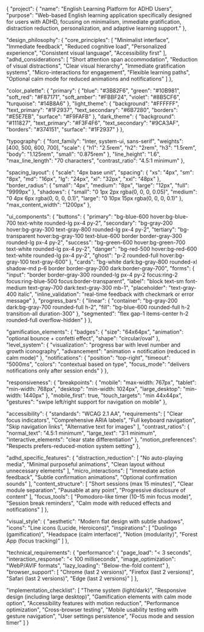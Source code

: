 {
  "project": {
    "name": "English Learning Platform for ADHD Users",
    "purpose": "Web-based English learning application specifically designed for users with ADHD, focusing on minimalism, immediate gratification, distraction reduction, personalization, and adaptive learning support."
  },
  
  "design_philosophy": {
    "core_principles": [
      "Minimalist interface",
      "Immediate feedback",
      "Reduced cognitive load",
      "Personalized experience",
      "Consistent visual language",
      "Accessibility first"
    ],
    "adhd_considerations": [
      "Short attention span accommodation",
      "Reduction of visual distractions",
      "Clear visual hierarchy",
      "Immediate gratification systems",
      "Micro-interactions for engagement",
      "Flexible learning paths",
      "Optional calm mode for reduced animations and notifications"
    ]
  },
  
  "color_palette": {
    "primary": {
      "blue": "#3B82F6",
      "green": "#10B981",
      "soft_red": "#F87171",
      "soft_amber": "#FBBF24",
      "violet": "#8B5CF6",
      "turquoise": "#14B8A6"
    },
    "light_theme": {
      "background": "#FFFFFF",
      "text_primary": "#1F2937",
      "text_secondary": "#6B7280",
      "borders": "#E5E7EB",
      "surface": "#F9FAFB"
    },
    "dark_theme": {
      "background": "#111827",
      "text_primary": "#F3F4F6",
      "text_secondary": "#9CA3AF",
      "borders": "#374151",
      "surface": "#1F2937"
    }
  },
  
  "typography": {
    "font_family": "Inter, system-ui, sans-serif",
    "weights": [400, 500, 600, 700],
    "scale": {
      "h1": "2.5rem",
      "h2": "2rem",
      "h3": "1.5rem",
      "body": "1.125rem",
      "small": "0.875rem"
    },
    "line_height": "1.6",
    "max_line_length": "70 characters",
    "contrast_ratio": "4.5:1 minimum"
  },
  
  "spacing_layout": {
    "scale": "4px base unit",
    "spacing": {
      "xs": "4px",
      "sm": "8px",
      "md": "16px",
      "lg": "24px",
      "xl": "32px",
      "xxl": "48px"
    },
    "border_radius": {
      "small": "4px",
      "medium": "8px",
      "large": "12px",
      "full": "9999px"
    },
    "shadows": {
      "small": "0 1px 2px rgba(0, 0, 0, 0.05)",
      "medium": "0 4px 6px rgba(0, 0, 0, 0.1)",
      "large": "0 10px 15px rgba(0, 0, 0, 0.1)"
    },
    "max_content_width": "1200px"
  },
  
  "ui_components": {
    "buttons": {
      "primary": "bg-blue-600 hover:bg-blue-700 text-white rounded-lg px-4 py-2",
      "secondary": "bg-gray-200 hover:bg-gray-300 text-gray-800 rounded-lg px-4 py-2",
      "tertiary": "bg-transparent hover:bg-gray-100 text-blue-600 border border-gray-300 rounded-lg px-4 py-2",
      "success": "bg-green-600 hover:bg-green-700 text-white rounded-lg px-4 py-2",
      "danger": "bg-red-500 hover:bg-red-600 text-white rounded-lg px-4 py-2",
      "ghost": "p-2 rounded-full hover:bg-gray-100 text-gray-600"
    },
    "cards": "bg-white dark:bg-gray-800 rounded-xl shadow-md p-6 border border-gray-200 dark:border-gray-700",
    "forms": {
      "input": "border border-gray-300 rounded-lg px-4 py-2 focus:ring-2 focus:ring-blue-500 focus:border-transparent",
      "label": "block text-sm font-medium text-gray-700 dark:text-gray-300 mb-1",
      "placeholder": "text-gray-400 italic",
      "inline_validation": "real-time feedback with checkmark or error message"
    },
    "progress_bars": {
      "linear": {
        "container": "bg-gray-200 dark:bg-gray-700 rounded-full h-2",
        "fill": "bg-blue-600 rounded-full h-2 transition-all duration-300"
      },
      "segmented": "flex gap-1 items-center h-2 rounded-full overflow-hidden"
    }
  },
  
  "gamification_elements": {
    "badges": {
      "size": "64x64px",
      "animation": "optional bounce + confetti effect",
      "shape": "circular/oval"
    },
    "level_system": {
      "visualization": "progress bar with level number and growth iconography",
      "advancement": "animation + notification (reduced in calm mode)"
    },
    "notifications": {
      "position": "top-right",
      "timeout": "5000ms",
      "colors": "contextual based on type",
      "focus_mode": "delivers notifications only after session ends"
    }
  },
  
  "responsiveness": {
    "breakpoints": {
      "mobile": "max-width: 767px",
      "tablet": "min-width: 768px",
      "desktop": "min-width: 1024px",
      "large_desktop": "min-width: 1440px"
    },
    "mobile_first": true,
    "touch_targets": "min 44x44px",
    "gestures": "swipe left/right support for navigation on mobile"
  },
  
  "accessibility": {
    "standards": "WCAG 2.1 AA",
    "requirements": [
      "Clear focus indicators",
      "Comprehensive ARIA labels",
      "Full keyboard navigation",
      "Skip navigation links",
      "Alternative text for images"
    ],
    "contrast_ratios": {
      "normal_text": "4.5:1 minimum",
      "large_text": "3:1 minimum",
      "interactive_elements": "clear state differentiation"
    },
    "motion_preferences": "Respects prefers-reduced-motion system setting"
  },
  
  "adhd_specific_features": {
    "distraction_reduction": [
      "No auto-playing media",
      "Minimal purposeful animations",
      "Clean layout without unnecessary elements"
    ],
    "micro_interactions": [
      "Immediate action feedback",
      "Subtle confirmation animations",
      "Optional confirmation sounds"
    ],
    "content_structure": [
      "Short sessions (max 15 minutes)",
      "Clear module separation",
      "Pausable at any point",
      "Progressive disclosure of content"
    ],
    "focus_tools": [
      "Pomodoro-like timer (10–15 min focus mode)",
      "Session break reminders",
      "Calm mode with reduced effects and notifications"
    ]
  },
  
  "visual_style": {
    "aesthetic": "Modern flat design with subtle shadows",
    "icons": "Line icons (Lucide, Heroicons)",
    "inspirations": [
      "Duolingo (gamification)",
      "Headspace (calm interface)",
      "Notion (modularity)",
      "Forest App (focus tracking)"
    ]
  },
  
  "technical_requirements": {
    "performance": {
      "page_load": "< 3 seconds",
      "interaction_response": "< 100 milliseconds",
      "image_optimization": "WebP/AVIF formats",
      "lazy_loading": "Below-the-fold content"
    },
    "browser_support": [
      "Chrome (last 2 versions)",
      "Firefox (last 2 versions)",
      "Safari (last 2 versions)",
      "Edge (last 2 versions)"
    ]
  },
  
  "implementation_checklist": [
    "Theme system (light/dark)",
    "Responsive design (including large desktop)",
    "Gamification elements with calm mode option",
    "Accessibility features with motion reduction",
    "Performance optimization",
    "Cross-browser testing",
    "Mobile usability testing with gesture navigation",
    "User settings persistence",
    "Focus mode and session timer"
  ]
}
